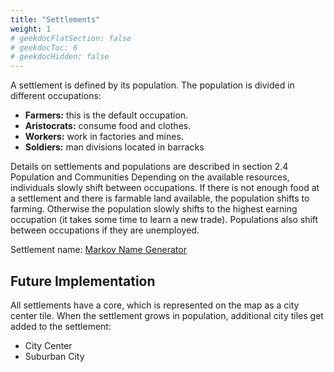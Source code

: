 ```yaml
---
title: "Settlements"
weight: 1
# geekdocFlatSection: false
# geekdocToc: 6
# geekdocHidden: false
---
```


A settlement is defined by its population. The population is divided in different occupations:

* **Farmers:** this is the default occupation.
* **Aristocrats:** consume food and clothes.
* **Workers:** work in factories and mines.
* **Soldiers:** man divisions located in barracks

Details on settlements and populations are described in section 2.4 Population and Communities
Depending on the available resources, individuals slowly shift between occupations. If there is not enough food at a settlement and there is farmable land available, the population shifts to farming. Otherwise the population slowly shifts to the highest earning occupation (it takes some time to learn a new trade). Populations also shift between occupations if they are unemployed.

Settlement name: [Markov Name Generator](https://www.samcodes.co.uk/project/markov-namegen/)

## Future Implementation

All settlements have a core, which is represented on the map as a city center tile. When the settlement grows in population, additional city tiles get added to the settlement:

* City Center
* Suburban City
